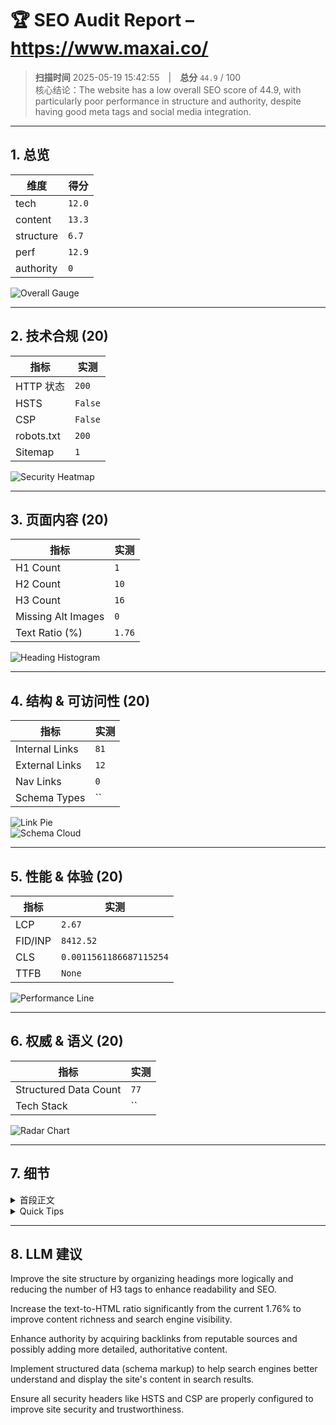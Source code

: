 # 🏆 SEO Audit Report – https://www.maxai.co/

> **扫描时间** 2025-05-19 15:42:55 | **总分** `44.9` / 100  
> 核心结论：The website has a low overall SEO score of 44.9, with particularly poor performance in structure and authority, despite having good meta tags and social media integration.

---

## 1. 总览

| 维度 | 得分 |
|------|------|
| tech | `12.0` |
| content | `13.3` |
| structure | `6.7` |
| perf | `12.9` |
| authority | `0` |

![Overall Gauge](gauge.png)

---

## 2. 技术合规 (20)

| 指标 | 实测 |
|------|------|
| HTTP 状态 | `200` |
| HSTS | `False` |
| CSP | `False` |
| robots.txt | `200` |
| Sitemap | `1` |

![Security Heatmap](security_heatmap.png)

---

## 3. 页面内容 (20)

| 指标 | 实测 |
|------|------|
| H1 Count | `1` |
| H2 Count | `10` |
| H3 Count | `16` |
| Missing Alt Images | `0` |
| Text Ratio (%) | `1.76` |

![Heading Histogram](headings.png)

---

## 4. 结构 & 可访问性 (20)

| 指标 | 实测 |
|------|------|
| Internal Links | `81` |
| External Links | `12` |
| Nav Links | `0` |
| Schema Types | `` |

![Link Pie](links.png)  
![Schema Cloud](schema_cloud.png)

---

## 5. 性能 & 体验 (20)


| 指标 | 实测 |
|------|------|
| LCP | `2.67` |
| FID/INP | `8412.52` |
| CLS | `0.0011561186687115254` |
| TTFB | `None` |

![Performance Line](perf_line.png)

---

## 6. 权威 & 语义 (20)

| 指标 | 实测 |
|------|------|
| Structured Data Count | `77` |
| Tech Stack | `` |

![Radar Chart](radar.png)

---

## 7. 细节

<details>
<summary>首段正文</summary>

`MaxAI`
</details>

<details>
<summary>Quick Tips</summary>


- ⚠️ 文字占比 1.76%（疑似 CSR）

</details>

---

## 8. LLM 建议

Improve the site structure by organizing headings more logically and reducing the number of H3 tags to enhance readability and SEO.

Increase the text-to-HTML ratio significantly from the current 1.76% to improve content richness and search engine visibility.

Enhance authority by acquiring backlinks from reputable sources and possibly adding more detailed, authoritative content.

Implement structured data (schema markup) to help search engines better understand and display the site's content in search results.

Ensure all security headers like HSTS and CSP are properly configured to improve site security and trustworthiness.
